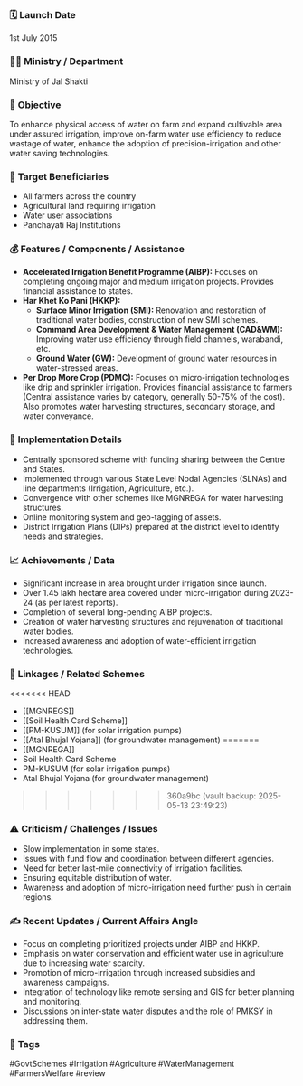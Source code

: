 
### 🗓️ **Launch Date**
1st July 2015

### 🧑‍🏫 **Ministry / Department**
Ministry of Jal Shakti

### 🎯 **Objective**
To enhance physical access of water on farm and expand cultivable area under assured irrigation, improve on-farm water use efficiency to reduce wastage of water, enhance the adoption of precision-irrigation and other water saving technologies.

### 👥 **Target Beneficiaries**
- All farmers across the country
- Agricultural land requiring irrigation
- Water user associations
- Panchayati Raj Institutions

### 💰 **Features / Components / Assistance**
- **Accelerated Irrigation Benefit Programme (AIBP):** Focuses on completing ongoing major and medium irrigation projects. Provides financial assistance to states.
- **Har Khet Ko Pani (HKKP):**
    - **Surface Minor Irrigation (SMI):** Renovation and restoration of traditional water bodies, construction of new SMI schemes.
    - **Command Area Development & Water Management (CAD&WM):** Improving water use efficiency through field channels, warabandi, etc.
    - **Ground Water (GW):** Development of ground water resources in water-stressed areas.
- **Per Drop More Crop (PDMC):** Focuses on micro-irrigation technologies like drip and sprinkler irrigation. Provides financial assistance to farmers (Central assistance varies by category, generally 50-75% of the cost). Also promotes water harvesting structures, secondary storage, and water conveyance.

### 📍 **Implementation Details**
- Centrally sponsored scheme with funding sharing between the Centre and States.
- Implemented through various State Level Nodal Agencies (SLNAs) and line departments (Irrigation, Agriculture, etc.).
- Convergence with other schemes like MGNREGA for water harvesting structures.
- Online monitoring system and geo-tagging of assets.
- District Irrigation Plans (DIPs) prepared at the district level to identify needs and strategies.

### 📈 **Achievements / Data**
- Significant increase in area brought under irrigation since launch.
- Over 1.45 lakh hectare area covered under micro-irrigation during 2023-24 (as per latest reports).
- Completion of several long-pending AIBP projects.
- Creation of water harvesting structures and rejuvenation of traditional water bodies.
- Increased awareness and adoption of water-efficient irrigation technologies.

### 🧩 **Linkages / Related Schemes**
<<<<<<< HEAD
- [[MGNREGS]]
- [[Soil Health Card Scheme]]
- [[PM-KUSUM]] (for solar irrigation pumps)
- [[Atal Bhujal Yojana]] (for groundwater management)
=======
- [[MGNREGA]]
- Soil Health Card Scheme
- PM-KUSUM (for solar irrigation pumps)
- Atal Bhujal Yojana (for groundwater management)
>>>>>>> 360a9bc (vault backup: 2025-05-13 23:49:23)

### ⚠️ **Criticism / Challenges / Issues**
- Slow implementation in some states.
- Issues with fund flow and coordination between different agencies.
- Need for better last-mile connectivity of irrigation facilities.
- Ensuring equitable distribution of water.
- Awareness and adoption of micro-irrigation need further push in certain regions.

### ✍️ **Recent Updates / Current Affairs Angle**
- Focus on completing prioritized projects under AIBP and HKKP.
- Emphasis on water conservation and efficient water use in agriculture due to increasing water scarcity.
- Promotion of micro-irrigation through increased subsidies and awareness campaigns.
- Integration of technology like remote sensing and GIS for better planning and monitoring.
- Discussions on inter-state water disputes and the role of PMKSY in addressing them.

### 🔗 **Tags**
#GovtSchemes #Irrigation #Agriculture #WaterManagement #FarmersWelfare
#review